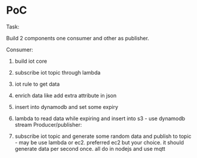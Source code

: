# PoC

Task:

Build 2 components one consumer and other as publisher.

Consumer:

1. build iot core
2. subscribe iot topic through lambda
3. iot rule to get data
4. enrich data like add extra attribute in json
5. insert into dynamodb and set some expiry
6. lambda to read data while expiring and insert into s3 - use dynamodb stream
Producer/publisher:

1. subscribe iot topic and generate some random data and publish to topic - may be use lambda or ec2. preferred ec2 but your choice. it should generate data per second once.
all do in nodejs and use mqtt

